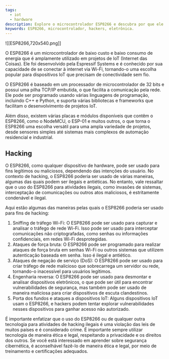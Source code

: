 ```yaml
---
tags:
  - iot
  - hardware
description: Explore o microcontrolador ESP8266 e descubra por que ele é tão amado pela comunidade de hackers e entusiastas de eletrônica.
keywords: ESP8266, microcontrolador, hackers, eletrônica.
---
```

![[ESP8266,720x540.png]]

O ESP8266 é um microcontrolador de baixo custo e baixo consumo de energia que é amplamente utilizado em projetos de IoT (Internet das Coisas). Ele foi desenvolvido pela Espressif Systems e é conhecido por sua capacidade de se conectar à internet via Wi-Fi, tornando-o uma escolha popular para dispositivos IoT que precisam de conectividade sem fio.

O ESP8266 é baseado em um processador de microcontrolador de 32 bits e possui uma pilha TCP/IP embutida, o que facilita a comunicação pela rede. Ele pode ser programado usando várias linguagens de programação, incluindo C++ e Python, e suporta várias bibliotecas e frameworks que facilitam o desenvolvimento de projetos IoT.

Além disso, existem várias placas e módulos disponíveis que contêm o ESP8266, como o NodeMCU, o ESP-01 e muitos outros, o que torna o ESP8266 uma escolha versátil para uma ampla variedade de projetos, desde sensores simples até sistemas mais complexos de automação residencial e industrial.

## Hacking

O ESP8266, como qualquer dispositivo de hardware, pode ser usado para fins legítimos ou maliciosos, dependendo das intenções do usuário. No contexto de hacking, o ESP8266 poderia ser usado de várias maneiras, algumas das quais podem ser ilegais e antiéticas. No entanto, vale ressaltar que o uso do ESP8266 para atividades ilegais, como invasões de sistemas, interceptação de comunicações ou outros atos maliciosos, é estritamente condenável e ilegal.

Aqui estão algumas das maneiras pelas quais o ESP8266 poderia ser usado para fins de hacking:

1. Sniffing de tráfego Wi-Fi: O ESP8266 pode ser usado para capturar e analisar o tráfego de rede Wi-Fi. Isso pode ser usado para interceptar comunicações não criptografadas, como senhas ou informações confidenciais, em redes Wi-Fi desprotegidas.
2. Ataques de força bruta: O ESP8266 pode ser programado para realizar ataques de força bruta em senhas Wi-Fi ou outros sistemas que utilizem autenticação baseada em senha. Isso é ilegal e antiético.
3. Ataques de negação de serviço (DoS): O ESP8266 pode ser usado para criar tráfego de rede malicioso que sobrecarrega um servidor ou rede, tornando-o inacessível para usuários legítimos.
4. Engenharia reversa: O ESP8266 pode ser usado para desmontar e analisar dispositivos eletrônicos, o que pode ser útil para encontrar vulnerabilidades de segurança, mas também pode ser usado de maneira maliciosa para criar dispositivos de escuta clandestinos.
5. Porta dos fundos e ataques a dispositivos IoT: Alguns dispositivos IoT usam o ESP8266, e hackers podem tentar explorar vulnerabilidades nesses dispositivos para ganhar acesso não autorizado.

É importante enfatizar que o uso do ESP8266 ou de qualquer outra tecnologia para atividades de hacking ilegais é uma violação das leis de muitos países e é considerado crime. É importante sempre utilizar tecnologia de maneira ética e legal, respeitando a privacidade e os direitos dos outros. Se você está interessado em aprender sobre segurança cibernética, é aconselhável fazê-lo de maneira ética e legal, por meio de treinamento e certificações adequados.